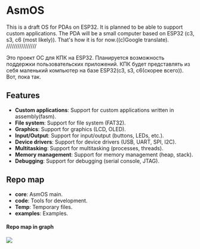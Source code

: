 # AsmOS
This is a draft OS for PDAs on ESP32. It is planned to be able to support custom applications. The PDA will be a small computer based on ESP32 (c3, s3, c6 (most likely)). That's how it is for now.((с)Google translate).
////////////////

Это проект ОС для КПК на ESP32. Планируется возможность поддержки пользовательских приложений. КПК будет представлять из себя маленький компьютер на базе ESP32(c3, s3, c6(скорее всего)). Вот, пока так.

## Features
- **Custom applications**: Support for custom applications written in assembly(fasm).
- **File system**: Support for file system (FAT32).
- **Graphics**: Support for graphics (LCD, OLED).
- **Input/Output**: Support for input/output (buttons, LEDs, etc.).
- **Device drivers**: Support for device drivers (USB, UART, SPI, I2C).
- **Multitasking**: Support for multitasking (processes, threads).
- **Memory management**: Support for memory management (heap, stack).
- **Debugging**: Support for debugging (serial console, JTAG).

## Repo map
- **core**: AsmOS main.
- **code**: Tools for development.
- **Temp**: Temporary files.
- **examples**: Examples.
#### Repo map in graph
<img src="rcache/AsmOs-map.png">
